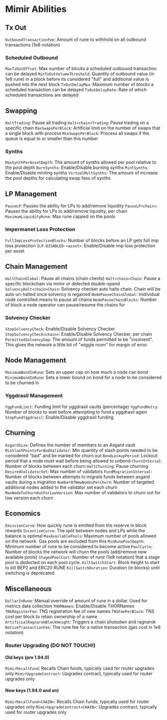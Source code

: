 # Mimir Abilities

## Tx Out

`OutboundTransactionFee`: Amount of rune to withhold on all outbound transactions (1e8 notation)

### Scheduled Outbound

`MaxTxOutOffset`: Max number of blocks a scheduled outbound transaction can be delayed
`MinTxOutVolumeThreshold`: Quantity of outbound value (in 1e8 rune) in a block before its considered "full" and additional value is pushed into the next block
`TxOutDelayMax`: Maximum number of blocks a scheduled transaction can be delayed
`TxOutDelayRate`: Rate of which scheduled transactions are delayed

## Swapping

`HaltTrading`: Pause all trading
`Halt<chain>Trading`: Pause trading on a specific chain
`MaxSwapsPerBlock`: Artificial limit on the number of swaps that a single block with process
`MinSwapsPerBlock`: Process all swaps if the queue is equal to or smaller than this number

### Synths

`MaxSynthPerAssetDepth`: The amount of synths allowed per pool relative to the pool depth
`BurnSynths`: Enable/Disable burning synths
`MintSynths`: Enable/Disable minting synths
`VirtualMultSynths`: The amount of increase the pool depths for calculating swap fees of synths

## LP Management

`PauseLP`: Pauses the ability for LPs to add/remove liquidity
`PauseLP<chain>`: Pauses the ability for LPs to add/remove liquidity, per chain
`MaximumLiquidityRune`: Max rune capped on the pools

### Impermanet Loss Protection

`FullImpLossProtectionBlocks`: Number of blocks before an LP gets full imp loss protection
`ILP-DISABLED-<asset>`: Enable/Disable imp loss protection per asset

## Chain Management

`HaltChainGlobal`: Pause all chains (chain clients)
`Halt<chain>Chain`: Pause a specific blockchain via mimir or detected double-spend
`SolvencyHalt<chain>Chain`: Solvency checker auto halts chain. Chain will be auto un-halted once solvency is regained
`NodePauseChainGlobal`: Inidividual node controlled means to pause all chains
`NodePauseChainBlocks`: Number of block a node operator can pause/resume the chains for

### Solvency Checker

`StopSolvencyCheck`: Enable/Disable Solvency Checker
`StopSolvencyCheck<chain>`: Enable/Disable Solvency Checker, per chain
`PermittedSolvencyGap`: The amount of funds permitted to be "insolvent". This gives the network a little bit of "wiggle room" for margin of error

## Node Management

`MaximumBondInRune`: Sets an upper cap on how much a node can bond
`MinimumBondInRune`: Sets a lower bound on bond for a node to be considered to be churned in

### Yggdrasil Management

`YggFundLimit`: Funding limit for yggdrasil vaults (percentage)
`YggFundRetry`: Number of blocks to wait before attempting to fund a yggdrasil again
`StopFundYggdrasil`: Enable/Disable yggdrasil funding

## Churning

`AsgardSize`: Defines the number of members to an Asgard vault
`MinSlashPointsForBadValidator`: Min quantity of slash points needed to be considered "bad" and be marked for churn out
`BondLockupPeriod`: Lockout period that a node must wait before being allowed to unbond
`ChurnInterval`: Number of blocks between each churn
`HaltChurning`: Pause churning
`DesiredValidatorSet`: Max number of validators
`FundMigrationInterval`: Number of blocks between attempts to migrate funds between asgard vaults during a migration
`NumberOfNewNodesPerChurn`: Number of targeted additional nodes added to the validator set each churn
`MaxNodeToChurnOutForLowVersion`: Max number of validators to churn out for low version each churn

## Economics

`EmissionCurve`: How quickly rune is emitted from the reserve in block rewards
`IncentiveCurve`: The split between nodes and LPs while the balance is optimal
`MaxAvailablePools`: Maximum number of pools allowed on the network. Gas pools are excluded from this
`MinRunePoolDepth`: Minimum number of rune to be considered to become active
`PoolCycle`: Number of blocks the network will churn the pools (add/remove new available pools)
`StagedPoolCost`: Number of rune (1e8 notation) that a stage pool is deducted on each pool cycle.
`KillSwitchStart`: Block height to start to kill BEP2 and ERC20 RUNE
`KillSwitchDuration`: Duration (in blocks) until switching is deprecated

## Miscellaneous

`DollarInRune`: Manual override of amount of rune in a dollar. Used for metrics data collection
`THORNames`: Enable/Disable THORNames
`TNSRegisterFee`: TNS registration fee of new names
`TNSFeePerBlock`: TNS cost per block to retain ownership of a name
`ArtificialRagnarokBlockHeight`: Triggers a chain shutodwn and ragnarok
`NativeTransactionFee`: The rune fee for a native transaction (gas cost in 1e8 notation)

### Router Upgrading (DO NOT TOUCH!)

#### Old keys (pre 1.94.0)

`MimirRecallFund`: Recalls Chain funds, typically used for router upgrades only
`MimirUpgradeContract`: Upgrades contract, typically used for router upgrades only

#### New keys (1.94.0 and on)

`MimirRecallFund<CHAIN>`: Recalls Chain funds, typically used for router upgrades only
`MimirUpgradeContract<CHAIN>`: Upgrades contract, typically used for router upgrades only
